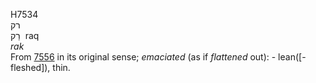 <body>
  <p>H7534<br>  רק  <br> רַק  ‎  raq  <br><i>rak </i><br>From <a href="h7556.htm">7556</a> in its original sense; <i>emaciated</i> (as if <i>flattened</i> out): - lean([-fleshed]), thin.<br></p>
 </body>